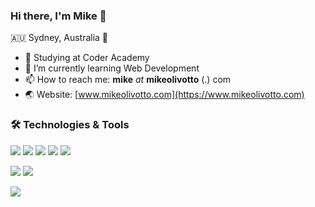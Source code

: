 ### Hi there, I'm Mike 👋
🇦🇺 Sydney, Australia 🦘

- 🔭 Studying at Coder Academy
- 🌱 I’m currently learning Web Development
- 📫 How to reach me: **mike** *at* **mikeolivotto** (.) com
- 🌏 Website: [www.mikeolivotto.com](https://www.mikeolivotto.com)

### 🛠 Technologies & Tools

![](https://img.shields.io/badge/Code-HTML5-informational?style=flat&logo=HTML5&logoColor=white&color=2bbc8a) ![](https://img.shields.io/badge/Code-CSS3-informational?style=flat&logo=CSS3&logoColor=white&color=2bbc8a) ![](https://img.shields.io/badge/Code-Ruby-informational?style=flat&logo=Ruby&logoColor=white&color=2bbc8a) ![](https://img.shields.io/badge/Code-Python-informational?style=flat&logo=Python&logoColor=white&color=2bbc8a) ![](https://img.shields.io/badge/Code-JavaScript-informational?style=flat&logo=Javascript&logoColor=white&color=2bbc8a)

![](https://img.shields.io/badge/Framework-Ruby%20On%20Rails-informational?style=flat&logo=RubyOnRails&logoColor=white&color=2bbc8a) ![](https://img.shields.io/badge/Framework-React-informational?style=flat&logo=React&logoColor=white&color=2bbc8a)

![](https://img.shields.io/badge/Tools-PostgreSQL-informational?style=flat&logo=PostgreSQL&logoColor=white&color=2bbc8a)
